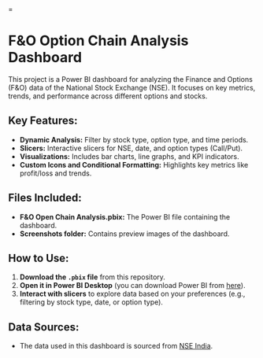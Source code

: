 =
# F&O Option Chain Analysis Dashboard

This project is a Power BI dashboard for analyzing the Finance and Options (F&O) data of the National Stock Exchange (NSE). It focuses on key metrics, trends, and performance across different options and stocks.

## Key Features:
- **Dynamic Analysis:** Filter by stock type, option type, and time periods.
- **Slicers:** Interactive slicers for NSE, date, and option types (Call/Put).
- **Visualizations:** Includes bar charts, line graphs, and KPI indicators.
- **Custom Icons and Conditional Formatting:** Highlights key metrics like profit/loss and trends.

## Files Included:
- **F&O Open Chain Analysis.pbix:** The Power BI file containing the dashboard.
- **Screenshots folder:** Contains preview images of the dashboard.

## How to Use:
1. **Download the `.pbix` file** from this repository.
2. **Open it in Power BI Desktop** (you can download Power BI from [here](https://powerbi.microsoft.com/desktop/)).
3. **Interact with slicers** to explore data based on your preferences (e.g., filtering by stock type, date, or option type).

## Data Sources:
- The data used in this dashboard is sourced from [NSE India](https://www.nseindia.com/).
